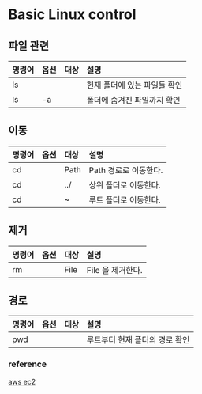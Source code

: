 # Basic Linux control 

## 파일 관련


| 명령어 | 옵션 | 대상 | 설명 |
| :--- | :--- | :--- | :--- |
| ls |  | | 현재 폴더에 있는 파일들 확인 | 
| ls | -a | | 폴더에 숨겨진 파일까지 확인 | 

## 이동

| 명령어 | 옵션 | 대상 | 설명 |
| :--- | :--- | :--- | :--- |
| cd |  |Path| Path 경로로 이동한다. | 
| cd  |  | ../ | 상위 폴더로 이동한다. | 
| cd | | ~ | 루트 폴더로 이동한다.| 


## 제거

| 명령어 | 옵션 | 대상 | 설명 |
| :--- | :--- | :--- | :--- |
| rm |  | File | File 을 제거한다. | 

## 경로

| 명령어 | 옵션 | 대상 | 설명 |
| :--- | :--- | :--- | :--- |
| pwd |  |  | 루트부터 현재 폴더의 경로 확인 | 


### reference 

[aws ec2 ](http://cinema4dr12.tistory.com/741)